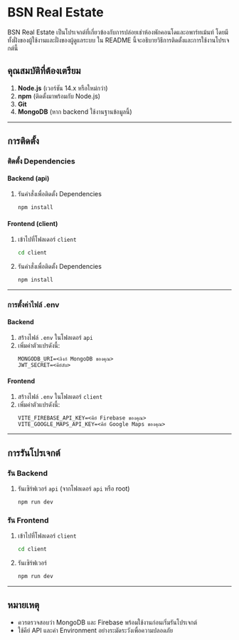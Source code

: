 # BSN Real Estate
BSN Real Estate เป็นโปรเจกต์ที่เกี่ยวข้องกับการปล่อยเช่าห้องพักคอนโดและอพาร์ทเม้นท์ โดยมีทั้งฝั่งของผู้ใช้งานและฝั่งของผู้ดูแลระบบ ใน README นี้จะอธิบายวิธีการติดตั้งและการใช้งานโปรเจกต์นี้

## คุณสมบัติที่ต้องเตรียม
1. **Node.js** (เวอร์ชัน 14.x หรือใหม่กว่า)
2. **npm** (ติดตั้งมาพร้อมกับ Node.js)
3. **Git**
4. **MongoDB** (หาก backend ใช้งานฐานข้อมูลนี้)

---

## การติดตั้ง
### ติดตั้ง Dependencies
#### Backend (api)
1. รันคำสั่งเพื่อติดตั้ง Dependencies
    ```bash
    npm install
    ```

#### Frontend (client)
1. เข้าไปที่โฟลเดอร์ `client`
    ```bash
    cd client
    ```
2. รันคำสั่งเพื่อติดตั้ง Dependencies
    ```bash
    npm install
    ```

---

### การตั้งค่าไฟล์ .env
#### Backend
1. สร้างไฟล์ `.env` ในโฟลเดอร์ `api`
2. เพิ่มค่าตัวแปรดังนี้:
    ```env
    MONGODB_URI=<ลิงก์ MongoDB ของคุณ>
    JWT_SECRET=<คีย์ลับ>
    ```

#### Frontend
1. สร้างไฟล์ `.env` ในโฟลเดอร์ `client`
2. เพิ่มค่าตัวแปรดังนี้:
    ```env
    VITE_FIREBASE_API_KEY=<คีย์ Firebase ของคุณ>
    VITE_GOOGLE_MAPS_API_KEY=<คีย์ Google Maps ของคุณ>
    ```

---

## การรันโปรเจกต์
### รัน Backend
1. รันเซิร์ฟเวอร์ `api` (จากโฟลเดอร์ `api` หรือ root)
    ```bash
    npm run dev
    ```

### รัน Frontend
1. เข้าไปที่โฟลเดอร์ `client`
    ```bash
    cd client
    ```
2. รันเซิร์ฟเวอร์
    ```bash
    npm run dev
    ```

---

## หมายเหตุ
- ควรตรวจสอบว่า MongoDB และ Firebase พร้อมใช้งานก่อนเริ่มรันโปรเจกต์
- ใช้คีย์ API และค่า Environment อย่างระมัดระวังเพื่อความปลอดภัย
